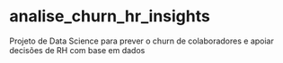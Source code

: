 # analise_churn_hr_insights
Projeto de Data Science para prever o churn de colaboradores e apoiar decisões de RH com base em dados
